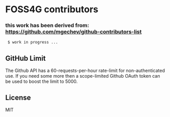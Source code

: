 # FOSS4G contributors

### this work has been derived from: https://github.com/mgechev/github-contributors-list

```sh
 $ work in progress ...
``` 

## GitHub Limit

The Github API has a 60-requests-per-hour rate-limit for non-authenticated use. If you need some more then a scope-limited Github OAuth token can be used to boost the limit to 5000.

## License

MIT
